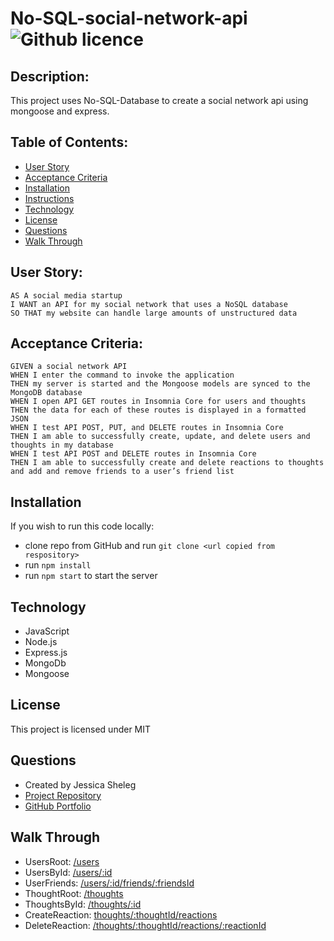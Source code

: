# No-SQL-social-network-api ![Github licence](http://img.shields.io/badge/license-MIT-blue.svg)

## Description: 
This project uses No-SQL-Database to create a social network api using mongoose and express. 

## Table of Contents:

* [User Story](#user-story)
* [Acceptance Criteria](#acceptance-criteria)
* [Installation](#installation)
* [Instructions](#instructions)
* [Technology](#technology)
* [License](#license)
* [Questions](#questions)
* [Walk Through](#walk-through)

## User Story:
    AS A social media startup
    I WANT an API for my social network that uses a NoSQL database
    SO THAT my website can handle large amounts of unstructured data

## Acceptance Criteria: 
    GIVEN a social network API
    WHEN I enter the command to invoke the application
    THEN my server is started and the Mongoose models are synced to the MongoDB database
    WHEN I open API GET routes in Insomnia Core for users and thoughts
    THEN the data for each of these routes is displayed in a formatted JSON
    WHEN I test API POST, PUT, and DELETE routes in Insomnia Core
    THEN I am able to successfully create, update, and delete users and thoughts in my database
    WHEN I test API POST and DELETE routes in Insomnia Core
    THEN I am able to successfully create and delete reactions to thoughts and add and remove friends to a user’s friend list

## Installation

If you wish to run this code locally:
* clone repo from GitHub and run `git clone <url copied from respository>`
* run `npm install`
* run `npm start` to start the server


## Technology

* JavaScript
* Node.js
* Express.js
* MongoDb
* Mongoose

## License

This project is licensed under MIT

## Questions

* Created by Jessica Sheleg
* [Project Repository](https://github.com/JSheleg/no-sql-social-network-api)
* [GitHub Portfolio](https://github.com/JSheleg)

## Walk Through

* UsersRoot: [/users](https://drive.google.com/file/d/1u_JBjPFvzul7EG9L3NPh2HdY9Uw39GeC/view)
* UsersById: [/users/:id](https://drive.google.com/file/d/1_fmPGJxCx7Ikk3Icb3vz-ZyT2eUQCot6/view)
* UserFriends: [/users/:id/friends/:friendsId](https://drive.google.com/file/d/1bK9czgnNBouy-9b4BFGISvzvKOy08m07/view)
* ThoughtRoot: [/thoughts](https://drive.google.com/file/d/1WBGun61D7AjndQ6V82n1EFSGk2cfagPF/view)
* ThoughtsById: [/thoughts/:id](https://drive.google.com/file/d/1Sf9Q198O0WaIIqSul6bELbPoLK7xACQL/view)
* CreateReaction: [thoughts/:thoughtId/reactions](https://drive.google.com/file/d/1wJg-sTLDJJK2Q0lN5jXP_bHvDjPwEFpf/view)
* DeleteReaction: [/thoughts/:thoughtId/reactions/:reactionId](https://drive.google.com/file/d/1hzXHr66hNjLoLiJBq6zFPOTap9FlvC1Z/view)
